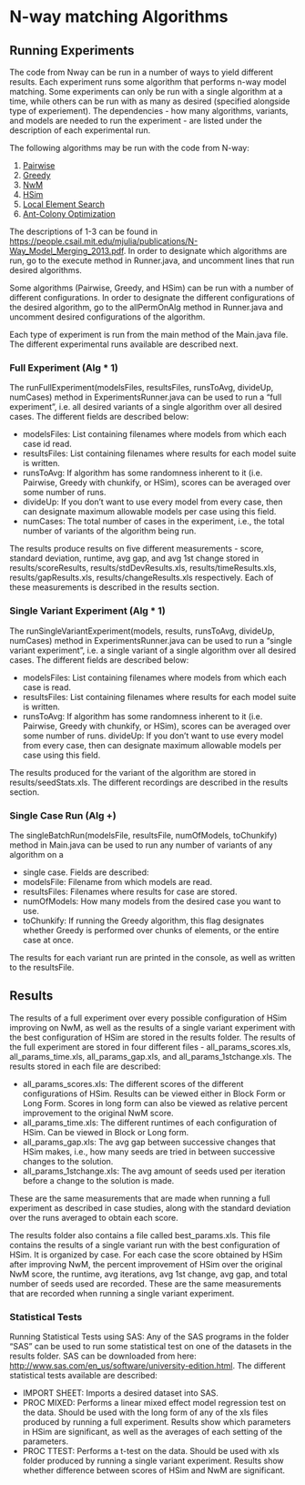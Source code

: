 # N-way matching Algorithms

## Running Experiments
The code from Nway can be run in a number of ways to yield different results. Each experiment runs some algorithm that performs n-way model matching. Some experiments can only be run with a single algorithm at a time, while others can be run with as many as desired (specified alongside type of experiement). The dependencies - how many algorithms, variants, and models are needed to run the experiment - are listed under the description of each experimental run.

The following algorithms may be run with the code from N-way:
1. [Pairwise](https://github.com/Mittens2/Nway/tree/aco/src/core/alg/pair)
2. [Greedy](https://github.com/Mittens2/Nway/tree/aco/src/core/alg/greedy)
3. [NwM](https://github.com/Mittens2/Nway/blob/aco/src/core/alg/merge/HungarianMerger.java)
4. [HSim](https://github.com/Mittens2/Nway/blob/aco/src/core/alg/merge/HumanSimulator.java)
5. [Local Element Search](https://github.com/Mittens2/Nway/blob/aco/src/core/alg/search/Search.java)
6. [Ant-Colony Optimization](https://github.com/Mittens2/Nway/blob/aco/src/core/alg/search/ACO.java)

The descriptions of 1-3 can be found in https://people.csail.mit.edu/mjulia/publications/N-Way_Model_Merging_2013.pdf.
In order to designate which algorithms are run, go to the execute method in Runner.java, and uncomment lines that run desired algorithms.

Some algorithms (Pairwise, Greedy, and HSim) can be run with a number of different configurations. In order to designate the different configurations of the desired algorithm, go to the allPermOnAlg method in Runner.java and uncomment desired configurations of the algorithm.

Each type of experiment is run from the main method of the Main.java file. The different experimental runs available are described next.

### Full Experiment (Alg * 1)
The runFullExperiment(modelsFiles, resultsFiles, runsToAvg, divideUp, numCases) method in ExperimentsRunner.java can be used to run a “full experiment”, i.e. all desired variants of a single algorithm over all desired cases. The different fields are described below:
* modelsFiles: List containing filenames where models from which each case id read.
* resultsFiles: List containing filenames where results for each model suite is written.
* runsToAvg: If algorithm has some randomness inherent to it (i.e. Pairwise, Greedy with chunkify, or HSim), scores can be averaged over some number of runs.
* divideUp: If you don’t want to use every model from every case, then can designate maximum allowable models per case using this field.
* numCases: The total number of cases in the experiment, i.e., the total number of variants of the algorithm being run.

The results produce results on five different measurements - score, standard deviation, runtime, avg gap, and avg 1st change stored in results/scoreResults, results/stdDevResults.xls, results/timeResults.xls, results/gapResults.xls, results/changeResults.xls respectively. Each of these measurements is described in the results section.

### Single Variant Experiment (Alg * 1)
The runSingleVariantExperiment(models, results, runsToAvg, divideUp, numCases) method in ExperimentsRunner.java can be used to run a “single variant experiment”, i.e. a single variant of a single algorithm over all desired cases. The different fields are described below:
* modelsFiles: List containing filenames where models from which each case is read.
* resultsFiles: List containing filenames where results for each model suite is written.
* runsToAvg: If algorithm has some randomness inherent to it (i.e. Pairwise, Greedy with chunkify, or HSim), scores can be averaged over some number of runs.
divideUp: If you don’t want to use every model from every case, then can designate maximum allowable models per case using this field.

The results produced for the variant of the algorithm are stored in results/seedStats.xls. The different recordings are described in the results section.

### Single Case Run (Alg +)
The singleBatchRun(modelsFile, resultsFile, numOfModels, toChunkify) method in Main.java can be used to run any number of variants of any algorithm on a
* single case. Fields are described:
* modelsFile: Filename from which models are read.
* resultsFiles: Filenames where results for case are stored.
* numOfModels: How many models from the desired case you want to use.
* toChunkify: If running the Greedy algorithm, this flag designates whether Greedy is performed over chunks of elements, or the entire case at once.

The results for each variant run are printed in the console, as well as written to the resultsFile.

## Results

The results of a full experiment over every possible configuration of HSim improving on NwM, as well as the results of a single variant experiment with the best configuration of HSim are stored in the results folder. The results of the full experiment are stored in four different files - all_params_scores.xls, all_params_time.xls, all_params_gap.xls, and all_params_1stchange.xls. The results stored in each file are described:
* all_params_scores.xls: The different scores of the different configurations of HSim. Results can be viewed either in Block Form or Long Form. Scores in long form can also be viewed as relative percent improvement to the original NwM score.
* all_params_time.xls: The different runtimes of each configuration of HSim. Can be viewed in Block or Long form.
* all_params_gap.xls: The avg gap between successive changes that HSim makes, i.e., how many seeds are tried in between successive changes to the solution.
* all_params_1stchange.xls: The avg amount of seeds used per iteration before a change to the solution is made.

These are the same measurements that are made when running a full experiment as described in case studies, along with the standard deviation over the runs averaged to obtain each score.

The results folder also contains a file called best_params.xls. This file contains the results of a single variant run with the best configuration of HSim. It is organized by case. For each case the score obtained by HSim after improving NwM, the percent improvement of HSim over the original NwM score, the runtime, avg iterations, avg 1st change, avg gap, and total number of seeds used are recorded. These are the same measurements that are recorded when running a single variant experiment.

### Statistical Tests

Running Statistical Tests using SAS: Any of the SAS programs in the folder “SAS” can be used to run some statistical test on one of the datasets in the results folder. SAS can be downloaded from here: http://www.sas.com/en_us/software/university-edition.html. The different statistical tests available are described:
* IMPORT SHEET: Imports a desired dataset into SAS.
* PROC MIXED: Performs a linear mixed effect model regression test on the data. Should be used with the long form of any of the xls files produced by running a full experiment. Results show which parameters in HSim are significant, as well as the averages of each setting of the parameters.
* PROC TTEST: Performs a t-test on the data. Should be used with xls folder produced by running a single variant experiment. Results show whether difference between scores of HSim and NwM are significant.
